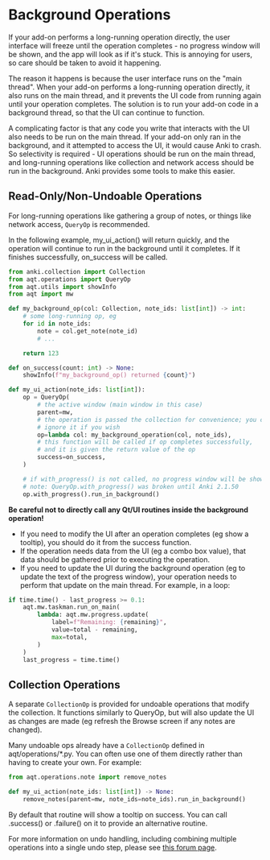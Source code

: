 # Background Operations

If your add-on performs a long-running operation directly, the user interface will freeze
until the operation completes - no progress window will be shown, and the app will look as
if it's stuck. This is annoying for users, so care should be taken to avoid it happening.

The reason it happens is because the user interface runs on the "main thread". When your add-on
performs a long-running operation directly, it also runs on the main thread, and it prevents
the UI code from running again until your operation completes. The solution is to run your add-on
code in a background thread, so that the UI can continue to function.

A complicating factor is that any code you write that interacts with the UI also needs to be
run on the main thread. If your add-on only ran in the background, and it attempted to access the
UI, it would cause Anki to crash. So selectivity is required - UI operations should be run on
the main thread, and long-running operations like collection and network access should be run in
the background. Anki provides some tools to make this easier.

## Read-Only/Non-Undoable Operations

For long-running operations like gathering a group of notes, or things like network access, 
`QueryOp` is recommended.

In the following example, my_ui_action() will return quickly, and the operation
will continue to run in the background until it completes. If it finishes
successfully, on_success will be called.

```python
from anki.collection import Collection
from aqt.operations import QueryOp
from aqt.utils import showInfo
from aqt import mw

def my_background_op(col: Collection, note_ids: list[int]) -> int:
    # some long-running op, eg
    for id in note_ids:
        note = col.get_note(note_id)
        # ...

    return 123

def on_success(count: int) -> None:
    showInfo(f"my_background_op() returned {count}")

def my_ui_action(note_ids: list[int]):
    op = QueryOp(
        # the active window (main window in this case)
        parent=mw,
        # the operation is passed the collection for convenience; you can
        # ignore it if you wish
        op=lambda col: my_background_operation(col, note_ids),
        # this function will be called if op completes successfully,
        # and it is given the return value of the op
        success=on_success,
    )

    # if with_progress() is not called, no progress window will be shown.
    # note: QueryOp.with_progress() was broken until Anki 2.1.50
    op.with_progress().run_in_background()
```

**Be careful not to directly call any Qt/UI routines inside the background operation!**

- If you need to modify the UI after an operation completes (eg show a tooltip),
  you should do it from the success function.
- If the operation needs data from the UI (eg a combo box value), that data should be gathered
prior to executing the operation.
- If you need to update the UI during the background operation (eg to update the text of the
progress window), your operation needs to perform that update on the main thread. For example,
in a loop:

```python
if time.time() - last_progress >= 0.1:
    aqt.mw.taskman.run_on_main(
        lambda: aqt.mw.progress.update(
            label=f"Remaining: {remaining}",
            value=total - remaining,
            max=total,
        )
    )
    last_progress = time.time()
```

## Collection Operations

A separate `CollectionOp` is provided for undoable operations that modify
the collection. It functions similarly to QueryOp, but will also update the
UI as changes are made (eg refresh the Browse screen if any notes are changed).

Many undoable ops already have a `CollectionOp` defined in aqt/operations/*.py.
You can often use one of them directly rather than having to create your own.
For example:

```python
from aqt.operations.note import remove_notes

def my_ui_action(note_ids: list[int]) -> None:
    remove_notes(parent=mw, note_ids=note_ids).run_in_background()
```

By default that routine will show a tooltip on success. You can call .success()
or .failure() on it to provide an alternative routine.

For more information on undo handling, including combining multiple operations
into a single undo step, please see [this forum
page](https://forums.ankiweb.net/t/add-on-porting-notes-for-anki-2-1-45/11212#undoredo-4).
